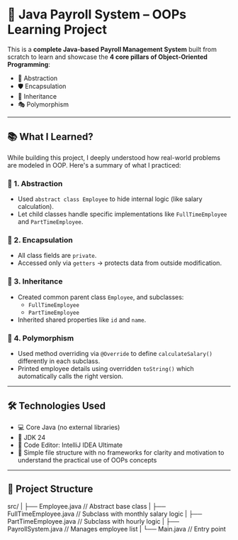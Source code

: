 # 🧾 Java Payroll System – OOPs Learning Project

This is a **complete Java-based Payroll Management System** built from scratch to learn and showcase the **4 core pillars of Object-Oriented Programming**:

- 🧠 Abstraction  
- 🛡️ Encapsulation  
- 🧬 Inheritance  
- 🎭 Polymorphism

---

## 📚 What I Learned?

While building this project, I deeply understood how real-world problems are modeled in OOP. Here's a summary of what I practiced:

### 🔹 1. Abstraction
- Used `abstract class Employee` to hide internal logic (like salary calculation).
- Let child classes handle specific implementations like `FullTimeEmployee` and `PartTimeEmployee`.

### 🔹 2. Encapsulation
- All class fields are `private`.
- Accessed only via `getters` → protects data from outside modification.

### 🔹 3. Inheritance
- Created common parent class `Employee`, and subclasses:
  - `FullTimeEmployee`
  - `PartTimeEmployee`
- Inherited shared properties like `id` and `name`.

### 🔹 4. Polymorphism
- Used method overriding via `@Override` to define `calculateSalary()` differently in each subclass.
- Printed employee details using overridden `toString()` which automatically calls the right version.

---

## 🛠️ Technologies Used

- 💻 Core Java (no external libraries)
- 🧪 JDK 24
- 📝 Code Editor: IntelliJ IDEA Ultimate
- 📁 Simple file structure with no frameworks for clarity and motivation to understand the practical use of OOPs concepts

---

## 📂 Project Structure

src/
|
├── Employee.java          // Abstract base class
|
├── FullTimeEmployee.java  // Subclass with monthly salary logic
|
├── PartTimeEmployee.java  // Subclass with hourly logic
|
├── PayrollSystem.java     // Manages employee list
|
└── Main.java              // Entry point
